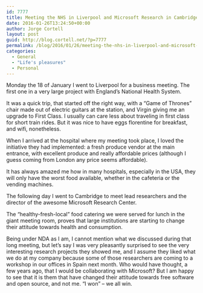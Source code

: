 ```yaml
---
id: 7777
title: Meeting the NHS in Liverpool and Microsoft Research in Cambridge January 2016
date: 2016-01-26T13:24:50+00:00
author: Jorge Cortell
layout: post
guid: http://blog.cortell.net/?p=7777
permalink: /blog/2016/01/26/meeting-the-nhs-in-liverpool-and-microsoft-research-in-cambridge-january-2016/
categories:
  - General
  - "Life's pleasures"
  - Personal
---
```


  
Monday the 18 of January I went to Liverpool for a business meeting. The first one in a very large project with England’s National Health System.

It was a quick trip, that started off the right way, with a “Game of Thrones” chair made out of electric guitars at the station, and Virgin giving me an upgrade to First Class. I usually can care less about traveling in first class for short train rides. But it was nice to have eggs florentine for breakfast, and wifi, nonetheless.

When I arrived at the hospital where my meeting took place, I loved the initiative they had implemented: a fresh produce vendor at the main entrance, with excellent produce and really affordable prices (although I guess coming from London any price seems affordable).

It has always amazed me how in many hospitals, especially in the USA, they will only have the worst food available, whether in the cafeteria or the vending machines.

The following day I went to Cambridge to meet lead researchers and the director of the awesome Microsoft Research Center.

The “healthy-fresh-local” food catering we were served for lunch in the giant meeting room, proves that large institutions are starting to change their attitude towards health and consumption.

Being under NDA as I am, I cannot mention what we discussed during that long meeting, but let’s say I was very pleasantly surprised to see the very interesting research projects they showed me, and I assume they liked what we do at my company because some of those researchers are coming to a workshop in our offices in Spain next month. Who would have thought, a few years ago, that I would be collaborating with Microsoft? But I am happy to see that it is them that have changed their attitude towards free software and open source, and not me. “I won” – we all win.